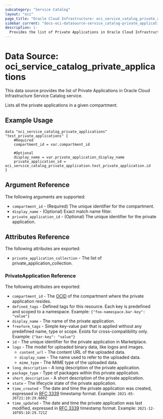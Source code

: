 ```yaml
---
subcategory: "Service Catalog"
layout: "oci"
page_title: "Oracle Cloud Infrastructure: oci_service_catalog_private_applications"
sidebar_current: "docs-oci-datasource-service_catalog-private_applications"
description: |-
  Provides the list of Private Applications in Oracle Cloud Infrastructure Service Catalog service
---
```


# Data Source: oci_service_catalog_private_applications
This data source provides the list of Private Applications in Oracle Cloud Infrastructure Service Catalog service.

Lists all the private applications in a given compartment.

## Example Usage

```hcl
data "oci_service_catalog_private_applications" "test_private_applications" {
	#Required
	compartment_id = var.compartment_id

	#Optional
	display_name = var.private_application_display_name
	private_application_id = oci_service_catalog_private_application.test_private_application.id
}
```

## Argument Reference

The following arguments are supported:

* `compartment_id` - (Required) The unique identifier for the compartment.
* `display_name` - (Optional) Exact match name filter.
* `private_application_id` - (Optional) The unique identifier for the private application.


## Attributes Reference

The following attributes are exported:

* `private_application_collection` - The list of private_application_collection.

### PrivateApplication Reference

The following attributes are exported:

* `compartment_id` - The [OCID](https://docs.cloud.oracle.com/iaas/Content/General/Concepts/identifiers.htm) of the compartment where the private application resides. 
* `defined_tags` - Defined tags for this resource. Each key is predefined and scoped to a namespace. Example: `{"foo-namespace.bar-key": "value"}` 
* `display_name` - The name of the private application.
* `freeform_tags` - Simple key-value pair that is applied without any predefined name, type or scope. Exists for cross-compatibility only. Example: `{"bar-key": "value"}` 
* `id` - The unique identifier for the private application in Marketplace.
* `logo` - The model for uploaded binary data, like logos and images.
	* `content_url` - The content URL of the uploaded data.
	* `display_name` - The name used to refer to the uploaded data.
	* `mime_type` - The MIME type of the uploaded data.
* `long_description` - A long description of the private application.
* `package_type` - Type of packages within this private application.
* `short_description` - A short description of the private application.
* `state` - The lifecycle state of the private application.
* `time_created` - The date and time the private application was created, expressed in [RFC 3339](https://tools.ietf.org/html/rfc3339) timestamp format.  Example: `2021-05-26T21:10:29.600Z` 
* `time_updated` - The date and time the private application was last modified, expressed in [RFC 3339](https://tools.ietf.org/html/rfc3339) timestamp format.  Example: `2021-12-10T05:10:29.721Z` 

